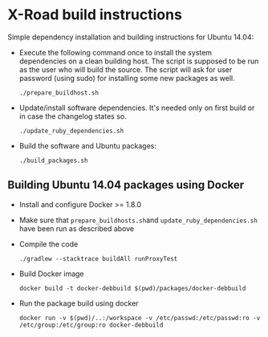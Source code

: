 # X-Road build instructions

Simple dependency installation and building instructions for Ubuntu 14.04:

* Execute the following command once to install the system dependencies on a clean building host. The script is supposed to be run as the user who will build the source. The script will ask for user password (using sudo) for installing some new packages as well.

    `./prepare_buildhost.sh`

* Update/install software dependencies. It's needed only on first build or in case the changelog states so.

    `./update_ruby_dependencies.sh`

* Build the software and Ubuntu packages:

    `./build_packages.sh`
    
## Building Ubuntu 14.04 packages using Docker

* Install and configure Docker >= 1.8.0
* Make sure that `prepare_buildhosts.sh`and `update_ruby_dependencies.sh` have been run as described above
* Compile the code

	`./gradlew --stacktrace buildAll runProxyTest`
    
* Build Docker image

	`docker build -t docker-debbuild $(pwd)/packages/docker-debbuild`
    
* Run the package build using docker

	`docker run -v $(pwd)/..:/workspace -v /etc/passwd:/etc/passwd:ro -v /etc/group:/etc/group:ro docker-debbuild`
